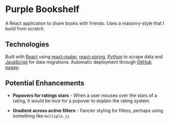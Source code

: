 # Purple Bookshelf

A React application to share books with friends. Uses a masonry-style that I build from scratch.

## Technologies

Built with [React](https://reactjs.org/) using [react-router](https://reactrouter.com/web/guides/quick-start), [react-spring](https://www.react-spring.io/), [Python](https://www.python.org/) to scrape data and [JavaScript](https://developer.mozilla.org/en-US/docs/Web/JavaScript) for data migrations. Automatic deployment through [GitHub pages](https://pages.github.com/).

## Potential Enhancements

- **Popovers for ratings stars** - When a user mouses over the stars of a rating, it would be nice for a popover to explain the rating system.

- **Gradient across active filters** - Fancier styling for filters, perhaps using something like `multiple.js`